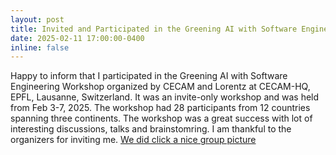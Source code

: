 ```yaml
---
layout: post
title: Invited and Participated in the Greening AI with Software Engineering Workshop, CECAM-HQ, EPFL, Lausanne, Switzerland
date: 2025-02-11 17:00:00-0400
inline: false
---
```


Happy to inform that I participated in the Greening AI with Software Engineering Workshop organized by CECAM and Lorentz at CECAM-HQ, EPFL, Lausanne, Switzerland. It was an invite-only workshop and was held from Feb 3-7, 2025. The workshop had 28 participants from 12 countries spanning three continents. The workshop was a great success with lot of interesting discussions, talks and brainstomring. I am thankful to the organizers for inviting me. [We did click a nice group picture](https://karthikvaidhyanathan.com/assets/img/cecam_group.jpeg)
